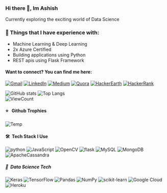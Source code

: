 
### Hi there 👋, Im Ashish 
Currently exploring the exciting world of Data Science

### :dart:  Things that I have experience with: 
* Machine Learning & Deep Learning
* 2x Azure Certified
* Building applications using Python
* REST apis using Flask Framework 


#### Want to connect? You can find me here:
<!-- Your badges -->
[![Gmail](https://img.shields.io/badge/Gmail-D14836?style=for-the-badge&logo=gmail&logoColor=white)](mailto:ashishsalaskar1@gmail.com)
[![LinkedIn](https://img.shields.io/badge/linkedin-%230077B5.svg?style=for-the-badge&logo=linkedin&logoColor=white)](https://www.linkedin.com/in/ashishsalaskar/)
[![Medium](https://img.shields.io/badge/Medium-%23000000.svg?style=for-the-badge&logo=Medium&logoColor=white)](https://ashishsalaskar1.medium.com/)
[![Quora](https://img.shields.io/badge/Quora-%23B92B27.svg?style=for-the-badge&logo=Quora&logoColor=white)](https://www.quora.com/profile/Ashish-Salaskar)
[![HackerEarth](https://img.shields.io/badge/HackerEarth-%232C3454.svg?style=for-the-badge&logo=HackerEarth&logoColor=Blue)](https://www.hackerearth.com/@ashishsalaskar1)
[![HackerRank](https://img.shields.io/badge/-Hackerrank-2EC866?style=for-the-badge&logo=HackerRank&logoColor=white)](https://www.hackerrank.com/ashishsalaskar1)


![GitHub stats](https://github-readme-stats.vercel.app/api?username=AshishSalaskar1&show_icons=true&hide_title=true&count_private=true&include_all_commits=true&count_private=true&theme=gotham)
![Top Langs](https://github-readme-stats.vercel.app/api/top-langs/?username=AshishSalaskar1&layout=compact&theme=gotham&custom_title=Statistics)  
![ViewCount](https://komarev.com/ghpvc/?username=AshishSalaskar1&color=1A4730)

#### ⭐ &nbsp; Github Trophies
![Temp](https://github-profile-trophy.vercel.app/?username=AshishSalaskar1&column=8&theme=darkhub)

#### 🛠 &nbsp;Tech Stack I Use
![python](https://img.shields.io/badge/python%20-%2314354C.svg?&style=for-the-badge&logo=python&logoColor=white)
![JavaScript](https://img.shields.io/badge/javascript-%23323330.svg?style=for-the-badge&logo=javascript&logoColor=%23F7DF1E)
![OpenCV](https://img.shields.io/badge/opencv-%23white.svg?style=for-the-badge&logo=opencv&logoColor=white)
![flask](https://img.shields.io/badge/Flask-000000.svg?&style=for-the-badge&logo=flask&logoColor=white)
![MySQL](https://img.shields.io/badge/mysql-%2300f.svg?style=for-the-badge&logo=mysql&logoColor=white)
![MongoDB](https://img.shields.io/badge/MongoDB-%234ea94b.svg?style=for-the-badge&logo=mongodb&logoColor=white)
![ApacheCassandra](https://img.shields.io/badge/cassandra-%231287B1.svg?style=for-the-badge&logo=apache-cassandra&logoColor=white)
##### :robot: &nbsp;Data Science Tech
![Keras](https://img.shields.io/badge/Keras-%23D00000.svg?style=for-the-badge&logo=Keras&logoColor=white)
![TensorFlow](https://img.shields.io/badge/TensorFlow-%23FF6F00.svg?style=for-the-badge&logo=TensorFlow&logoColor=white)
![Pandas](https://img.shields.io/badge/pandas-%23150458.svg?style=for-the-badge&logo=pandas&logoColor=white)
![NumPy](https://img.shields.io/badge/numpy-%23013243.svg?style=for-the-badge&logo=numpy&logoColor=white)
![scikit-learn](https://img.shields.io/badge/scikit--learn-%23F7931E.svg?style=for-the-badge&logo=scikit-learn&logoColor=white)
![Google Cloud](https://img.shields.io/badge/GoogleCloud-%234285F4.svg?style=for-the-badge&logo=google-cloud&logoColor=white)
![Heroku](https://img.shields.io/badge/heroku-%23430098.svg?style=for-the-badge&logo=heroku&logoColor=white)





